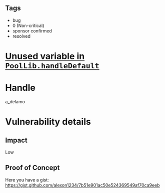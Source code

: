 ## Tags

- bug
- 0 (Non-critical)
- sponsor confirmed
- resolved

# [Unused variable in `PoolLib.handleDefault`](https://github.com/code-423n4/2021-04-maple-findings/issues/78) 

# Handle

a_delamo


# Vulnerability details

## Impact

Low

## Proof of Concept

Here you have a gist: https://gist.github.com/alexon1234/7b51e901ac50e524369549af70ca9eeb



